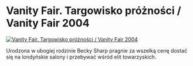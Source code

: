 Vanity Fair. Targowisko próżności / Vanity Fair 2004 
=============
[![Vanity Fair. Targowisko próżności / Vanity Fair 2004 ](http://vidos.pl/images/player.gif)](http://vidos.pl/vanity-fair-targowisko-proznosci-vanity-fair-2004)

 Urodzona w ubogiej rodzinie Becky Sharp pragnie za wszelką cenę dostać się na londyńskie salony i przebywać wśród elit towarzyskich.
